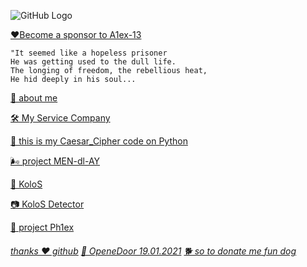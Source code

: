    ![GitHub Logo](https://a1ex-13.github.io/m45.jpg.svg)
   
   [❤️Become a sponsor to A1ex-13](https://github.com/sponsors/A1ex-13)
```
"It seemed like a hopeless prisoner
He was getting used to the dull life. 
The longing of freedom, the rebellious heat, 
He hid deeply in his soul...
```

[🧔 about me](https://a1ex-13.github.io/me/1)

[ 🛠️ My Service Company](https://a1ex-13.github.io/service/main)

[🐍 this is my Caesar_Cipher code on Python](https://a1ex-13.github.io/Caesar_Cipher/Caesar_Cipher)

[🌬️ project MEN-dl-AY](https://a1ex-13.github.io/MEN-dl-AY/MEN-dl-AY)

[🌾  KoloS](https://a1ex-13.github.io/kolos/KoloS)

[📷  KoloS Detector](https://a1ex-13.github.io/kolosd/KoloSD)

[🌊 project Ph1ex](https://a1ex-13.github.io/Phlex/Phlex)

###### [thanks ❤️ github](https://github.com/) [🎈 OpeneDoor 19.01.2021](https://img1.goodfon.ru/original/1956x1294/e/df/kreativ-gorod-smog-chelovek.jpg)  [🐕 so to donate me fun dog](https://a1ex-13.github.io/me/DOGE.jpg)

     
